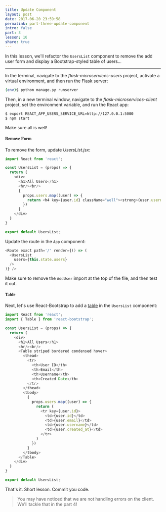```yaml
---
title: Update Component
layout: post
date: 2017-06-20 23:59:58
permalink: part-three-update-component
intro: false
part: 3
lesson: 10
share: true
---
```


In this lesson, we'll refactor the `UsersList` component to remove the add user form and display a Bootstrap-styled table of users...

---

In the terminal, navigate to the *flask-microservices-users* project, activate a virtual environment, and then run the Flask server:

```sh
(env)$ python manage.py runserver
```

Then, in a new terminal window, navigate to the *flask-microservices-client* project, set the environment variable, and run the React app:

```sh
$ export REACT_APP_USERS_SERVICE_URL=http://127.0.0.1:5000
$ npm start
```

Make sure all is well!

#### <span style="font-family:'Montserrat', 'sans-serif';">Remove Form</span>

To remove the form, update *UsersList.jsx*:

```javascript
import React from 'react';

const UsersList = (props) => {
  return (
    <div>
      <h1>All Users</h1>
      <hr/><br/>
      {
        props.users.map((user) => {
          return <h4 key={user.id} className="well"><strong>{user.username}</strong> - <em>{user.created_at}</em></h4>
        })
      }
    </div>
  )
}

export default UsersList;
```

Update the route in the `App` component:

```javascript
<Route exact path='/' render={() => (
  <UsersList
    users={this.state.users}
  />
)} />
```

Make sure to remove the `AddUser` import at the top of the file, and then test it out.

#### <span style="font-family:'Montserrat', 'sans-serif';">Table</span>

Next, let's use React-Bootstrap to add a [table](https://react-bootstrap.github.io/components.html#tables) in the `UsersList` component:

```javascript
import React from 'react';
import { Table } from 'react-bootstrap';

const UsersList = (props) => {
  return (
    <div>
      <h1>All Users</h1>
      <hr/><br/>
      <Table striped bordered condensed hover>
        <thead>
          <tr>
            <th>User ID</th>
            <th>Email</th>
            <th>Username</th>
            <th>Created Date</th>
          </tr>
        </thead>
        <tbody>
          {
            props.users.map((user) => {
              return (
                <tr key={user.id}>
                  <td>{user.id}</td>
                  <td>{user.email}</td>
                  <td>{user.username}</td>
                  <td>{user.created_at}</td>
                </tr>
              )
            })
          }
        </tbody>
      </Table>
    </div>
  )
}

export default UsersList;
```

That's it. Short lesson. Commit you code.

> You may have noticed that we are not handling errors on the client. We'll tackle that in the part 4!
